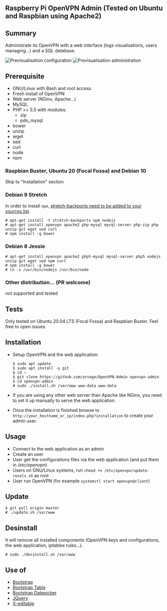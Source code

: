 ## Raspberry Pi OpenVPN Admin (Tested on Ubuntu and Raspbian using Apache2)

## Summary
Administrate its OpenVPN with a web interface (logs visualisations, users managing...) and a SQL database.

![Previsualisation configuration](https://lutim.cpy.re/fUq2rxqz)
![Previsualisation administration](https://lutim.cpy.re/wwYMkHcM)


## Prerequisite

  * GNU/Linux with Bash and root access
  * Fresh install of OpenVPN
  * Web server (NGinx, Apache...)
  * MySQL
  * PHP >= 5.5 with modules:
    * zip
    * pdo_mysql
  * bower
  * unzip
  * wget
  * sed
  * curl
  * node
  * npm

### Raspbian Buster, Ubuntu 20 (Focal Fossa) and Debian 10

Skip to "Installation" section 

### Debian 9 Stretch

In order to install `npm`, [stretch-backports need to be added to your sources.list](https://backports.debian.org/Instructions/#index2h2).

````
# apt-get install -t stretch-backports npm nodejs
# apt-get install openvpn apache2 php-mysql mysql-server php-zip php unzip git wget sed curl
# npm install -g bower
````


### Debian 8 Jessie

````
# apt-get install openvpn apache2 php5-mysql mysql-server php5 nodejs unzip git wget sed npm curl
# npm install -g bower
# ln -s /usr/bin/nodejs /usr/bin/node
````


### Other distribution... (PR welcome)

not supported and tested

## Tests

Only tested on Ubuntu 20.04 LTS (Focal Fossa) and Raspbian Buster. Feel free to open issues.



## Installation

  * Setup OpenVPN and the web application:

        $ sudo apt update
        $ sudo apt install -y git
        $ cd ~
        $ git clone https://github.com/arvage/OpenVPN-Admin openvpn-admin
        $ cd openvpn-admin
        # sudo ./install.sh /var/www www-data www-data

  * If you are using any other web server than Apache like NGinx, you need to set it up manually to serve the web application.
  * Once the installation is finished browse to `http://your_hostname_or_ip/index.php?installation` to create your admin user.

## Usage

  * Connect to the web application as an admin
  * Create an user
  * User get the configurations files via the web application (and put them in */etc/openvpn*)
  * Users on GNU/Linux systems, run `chmod +x /etc/openvpn/update-resolv.sh` as root
  * User run OpenVPN (for example `systemctl start openvpn@client`)

## Update

    $ git pull origin master
    # ./update.sh /var/www

## Desinstall
It will remove all installed components (OpenVPN keys and configurations, the web application, iptables rules...).

    # sudo ./desinstall.sh /var/www

## Use of

  * [Bootstrap](https://github.com/twbs/bootstrap)
  * [Bootstrap Table](http://bootstrap-table.wenzhixin.net.cn/)
  * [Bootstrap Datepicker](https://github.com/eternicode/bootstrap-datepicker)
  * [JQuery](https://jquery.com/)
  * [X-editable](https://github.com/vitalets/x-editable)
